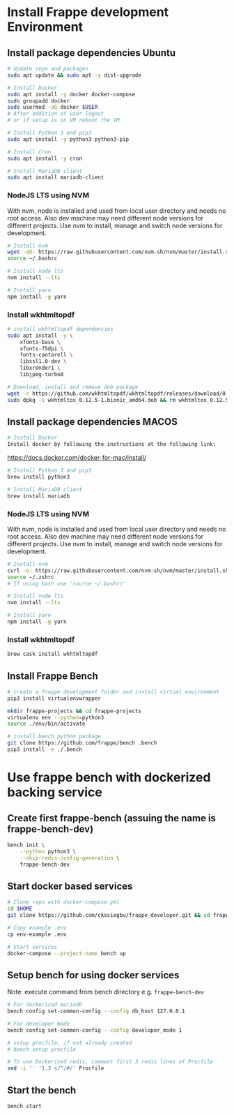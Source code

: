 # Install Frappe development Environment

## Install package dependencies Ubuntu

```sh
# Update repo and packages
sudo apt update && sudo apt -y dist-upgrade

# Install Docker
sudo apt install -y docker docker-compose
sudo groupadd docker
sudo usermod -aG docker $USER
# After addition of user logout
# or if setup is on VM reboot the VM

# Install Python 3 and pip3
sudo apt install -y python3 python3-pip

# Install Cron
sudo apt install -y cron

# Install MariaDB client
sudo apt install mariadb-client
```

### NodeJS LTS using NVM

With nvm, node is installed and used from local user directory and needs no root access.
Also dev machine may need different node versions for different projects.
Use nvm to install, manage and switch node versions for development.

```sh
# Install nvm
wget -qO- https://raw.githubusercontent.com/nvm-sh/nvm/master/install.sh | bash
source ~/.bashrc

# Install node lts
nvm install --lts

# Install yarn
npm install -g yarn
```

### Install wkhtmltopdf

```sh
# install wkhtmltopdf dependencies
sudo apt install -y \
    xfonts-base \
    xfonts-75dpi \
    fonts-cantarell \
    libssl1.0-dev \
    libxrender1 \
    libjpeg-turbo8

# Download, install and remove deb package
wget -c https://github.com/wkhtmltopdf/wkhtmltopdf/releases/download/0.12.5/wkhtmltox_0.12.5-1.bionic_amd64.deb
sudo dpkg -i wkhtmltox_0.12.5-1.bionic_amd64.deb && rm wkhtmltox_0.12.5-1.bionic_amd64.deb
```

## Install package dependencies MACOS

```sh
# Install Docker
Install docker by following the instructions at the following link:
```
https://docs.docker.com/docker-for-mac/install/

```sh
# Install Python 3 and pip3
brew install python3

# Install MariaDB client
brew install mariadb
```

### NodeJS LTS using NVM

With nvm, node is installed and used from local user directory and needs no root access.
Also dev machine may need different node versions for different projects.
Use nvm to install, manage and switch node versions for development.

```sh
# Install nvm
curl -o- https://raw.githubusercontent.com/nvm-sh/nvm/master/install.sh | bash
source ~/.zshrc
# If using bash use 'source ~/.bashrc'

# Install node lts
nvm install --lts

# Install yarn
npm install -g yarn
```

### Install wkhtmltopdf

```sh
brew cask install wkhtmltopdf
```

## Install Frappe Bench

```sh
# create a frappe development folder and install virtual environment
pip3 install virtualenvwrapper 

mkdir frappe-projects && cd frappe-projects
virtualenv env --python=python3
source ./env/bin/activate

# install bench python package
git clone https://github.com/frappe/bench .bench
pip3 install -e ./.bench
```

# Use frappe bench with dockerized backing service

## Create first frappe-bench (assuing the name is frappe-bench-dev)

```sh
bench init \
    --python python3 \
    --skip-redis-config-generation \
    frappe-bench-dev
```

## Start docker based services

```sh
# Clone repo with docker-compose.yml
cd $HOME
git clone https://github.com/ckosiegbu/frappe_developer.git && cd frappe_developer

# Copy example .env
cp env-example .env

# Start services
docker-compose --project-name bench up
```

## Setup bench for using docker services

Note: execute command from bench directory e.g. `frappe-bench-dev`

```sh
# For dockerized mariadb
bench config set-common-config --config db_host 127.0.0.1

# For developer mode
bench config set-common-config --config developer_mode 1

# setup procfile, if not already created
# bench setup procfile

# To use Dockerized redis, comment first 3 redis lines of Procfile
sed -i '' '1,3 s/^/#/' Procfile
```

## Start the bench

```sh
bench start
```
